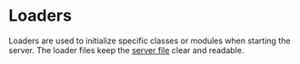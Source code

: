 # Loaders

Loaders are used to initialize specific classes or modules when starting the server. The loader files keep the [server file](../server.ts) clear and readable.
